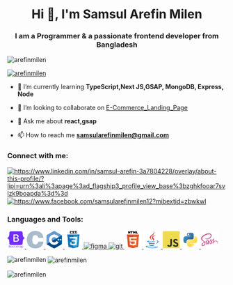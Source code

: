 <h1 align="center">Hi 👋, I'm Samsul Arefin Milen</h1>
<h3 align="center">I am a Programmer & a passionate frontend developer from Bangladesh</h3>

<p align="left"> <img src="https://komarev.com/ghpvc/?username=arefinmilen&label=Profile%20views&color=0e75b6&style=flat" alt="arefinmilen" /> </p>

<p align="left"> <a href="https://github.com/ryo-ma/github-profile-trophy"><img src="https://github-profile-trophy.vercel.app/?username=arefinmilen" alt="arefinmilen" /></a> </p>

- 🌱 I’m currently learning **TypeScript,Next JS,GSAP, MongoDB, Express, Node**

- 👯 I’m looking to collaborate on [E-Commerce_Landing_Page](https://arefin-shop-plant.netlify.app/)

- 💬 Ask me about **react,gsap**

- 📫 How to reach me **samsularefinmilen@gmail.com**

<h3 align="left">Connect with me:</h3>
<p align="left">
<a href="https://linkedin.com/in/https://www.linkedin.com/in/samsul-arefin-3a7804228/overlay/about-this-profile/?lipi=urn%3ali%3apage%3ad_flagship3_profile_view_base%3bzghkfooar7svlzk9boapda%3d%3d" target="blank"><img align="center" src="https://raw.githubusercontent.com/rahuldkjain/github-profile-readme-generator/master/src/images/icons/Social/linked-in-alt.svg" alt="https://www.linkedin.com/in/samsul-arefin-3a7804228/overlay/about-this-profile/?lipi=urn%3ali%3apage%3ad_flagship3_profile_view_base%3bzghkfooar7svlzk9boapda%3d%3d" height="30" width="40" /></a>
<a href="https://fb.com/https://www.facebook.com/samsularefinmilen12?mibextid=zbwkwl" target="blank"><img align="center" src="https://raw.githubusercontent.com/rahuldkjain/github-profile-readme-generator/master/src/images/icons/Social/facebook.svg" alt="https://www.facebook.com/samsularefinmilen12?mibextid=zbwkwl" height="30" width="40" /></a>
</p>

<h3 align="left">Languages and Tools:</h3>
<p align="left"> <a href="https://getbootstrap.com" target="_blank" rel="noreferrer"> <img src="https://raw.githubusercontent.com/devicons/devicon/master/icons/bootstrap/bootstrap-plain-wordmark.svg" alt="bootstrap" width="40" height="40"/> </a> <a href="https://www.cprogramming.com/" target="_blank" rel="noreferrer"> <img src="https://raw.githubusercontent.com/devicons/devicon/master/icons/c/c-original.svg" alt="c" width="40" height="40"/> </a> <a href="https://www.w3schools.com/cpp/" target="_blank" rel="noreferrer"> <img src="https://raw.githubusercontent.com/devicons/devicon/master/icons/cplusplus/cplusplus-original.svg" alt="cplusplus" width="40" height="40"/> </a> <a href="https://www.w3schools.com/css/" target="_blank" rel="noreferrer"> <img src="https://raw.githubusercontent.com/devicons/devicon/master/icons/css3/css3-original-wordmark.svg" alt="css3" width="40" height="40"/> </a> <a href="https://www.figma.com/" target="_blank" rel="noreferrer"> <img src="https://www.vectorlogo.zone/logos/figma/figma-icon.svg" alt="figma" width="40" height="40"/> </a> <a href="https://git-scm.com/" target="_blank" rel="noreferrer"> <img src="https://www.vectorlogo.zone/logos/git-scm/git-scm-icon.svg" alt="git" width="40" height="40"/> </a> <a href="https://www.w3.org/html/" target="_blank" rel="noreferrer"> <img src="https://raw.githubusercontent.com/devicons/devicon/master/icons/html5/html5-original-wordmark.svg" alt="html5" width="40" height="40"/> </a> <a href="https://www.java.com" target="_blank" rel="noreferrer"> <img src="https://raw.githubusercontent.com/devicons/devicon/master/icons/java/java-original.svg" alt="java" width="40" height="40"/> </a> <a href="https://developer.mozilla.org/en-US/docs/Web/JavaScript" target="_blank" rel="noreferrer"> <img src="https://raw.githubusercontent.com/devicons/devicon/master/icons/javascript/javascript-original.svg" alt="javascript" width="40" height="40"/> </a> <a href="https://www.python.org" target="_blank" rel="noreferrer"> <img src="https://raw.githubusercontent.com/devicons/devicon/master/icons/python/python-original.svg" alt="python" width="40" height="40"/> </a> <a href="https://sass-lang.com" target="_blank" rel="noreferrer"> <img src="https://raw.githubusercontent.com/devicons/devicon/master/icons/sass/sass-original.svg" alt="sass" width="40" height="40"/> </a> </p>

<p><img align="left" src="https://github-readme-stats.vercel.app/api/top-langs?username=arefinmilen&show_icons=true&locale=en&layout=compact" alt="arefinmilen" /></p>

<p>&nbsp;<img align="center" src="https://github-readme-stats.vercel.app/api?username=arefinmilen&show_icons=true&locale=en" alt="arefinmilen" /></p>

<p><img align="center" src="https://github-readme-streak-stats.herokuapp.com/?user=arefinmilen&" alt="arefinmilen" /></p>

<!---
arefinMilen/arefinMilen is a ✨ special ✨ repository because its `README.md` (this file) appears on your GitHub profile.
You can click the Preview link to take a look at your changes.
--->

